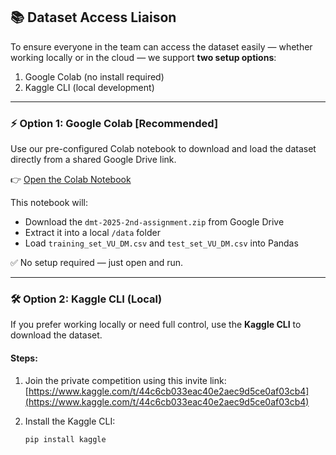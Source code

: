 ## 📚 Dataset Access Liaison

To ensure everyone in the team can access the dataset easily — whether working locally or in the cloud — we support **two setup options**:  
1. Google Colab (no install required)  
2. Kaggle CLI (local development)

---

### ⚡ Option 1: Google Colab [Recommended]

Use our pre-configured Colab notebook to download and load the dataset directly from a shared Google Drive link.

👉 [Open the Colab Notebook](https://colab.research.google.com/github/rahil1303/dmt-assignment2-2025/blob/main/notebooks/01_data_setup_and_exploration.ipynb)

This notebook will:
- Download the `dmt-2025-2nd-assignment.zip` from Google Drive
- Extract it into a local `/data` folder
- Load `training_set_VU_DM.csv` and `test_set_VU_DM.csv` into Pandas

✅ No setup required — just open and run.

---

### 🛠️ Option 2: Kaggle CLI (Local)

If you prefer working locally or need full control, use the **Kaggle CLI** to download the dataset.

#### Steps:

1. Join the private competition using this invite link:  
   [https://www.kaggle.com/t/44c6cb033eac40e2aec9d5ce0af03cb4](https://www.kaggle.com/t/44c6cb033eac40e2aec9d5ce0af03cb4)

2. Install the Kaggle CLI:
   ```bash
   pip install kaggle
